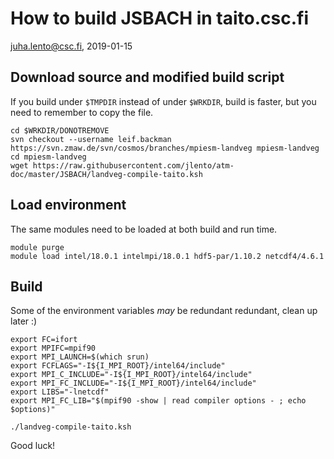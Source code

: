 # How to build JSBACH in taito.csc.fi

juha.lento@csc.fi, 2019-01-15


## Download source and modified build script

If you build under `$TMPDIR` instead of under `$WRKDIR`, build is faster, but you need to remember to copy the file.

```
cd $WRKDIR/DONOTREMOVE
svn checkout --username leif.backman https://svn.zmaw.de/svn/cosmos/branches/mpiesm-landveg mpiesm-landveg
cd mpiesm-landveg
wget https://raw.githubusercontent.com/jlento/atm-doc/master/JSBACH/landveg-compile-taito.ksh
```


## Load environment

The same modules need to be loaded at both build and run time.

```
module purge
module load intel/18.0.1 intelmpi/18.0.1 hdf5-par/1.10.2 netcdf4/4.6.1
```


## Build

Some of the environment variables *may* be redundant redundant, clean up later
:)

```
export FC=ifort
export MPIFC=mpif90
export MPI_LAUNCH=$(which srun)
export FCFLAGS="-I${I_MPI_ROOT}/intel64/include"
export MPI_C_INCLUDE="-I${I_MPI_ROOT}/intel64/include"
export MPI_FC_INCLUDE="-I${I_MPI_ROOT}/intel64/include"
export LIBS="-lnetcdf"
export MPI_FC_LIB="$(mpif90 -show | read compiler options - ; echo $options)"

./landveg-compile-taito.ksh
```

Good luck!
